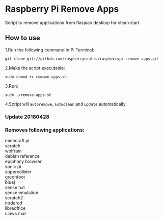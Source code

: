 # Raspberry Pi Remove Apps

Script to remove applications from Raspian desktop for clean start

## How to use

1.Run the following command in Pi Terminal:
```
git clone git://github.com/raspberrycoulis/raspberrypi-remove-apps.git
```

2.Make the script executable:
```
sudo chmod +x remove-apps.sh
```

3.Run:
```
sudo ./remove-apps.sh
```

4.Script will `autoremove`, `autoclean` and `update` automatically

### Update 20180428

### Removes following applications:
minecraft pi  
scratch  
wolfram  
debian reference  
epiphany browser  
sonic pi  
supercollider  
greenfoot  
bluej  
sense hat  
sense emulation  
scratch2  
nodered  
libreoffice  
claws mail  

